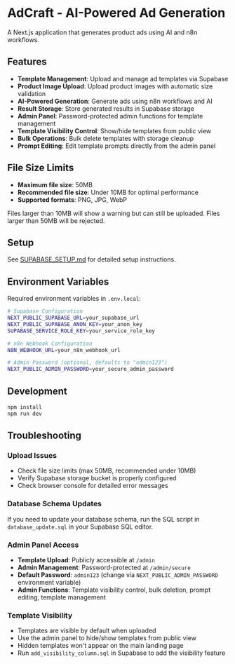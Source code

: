 # AdCraft - AI-Powered Ad Generation

A Next.js application that generates product ads using AI and n8n workflows.

## Features

- **Template Management**: Upload and manage ad templates via Supabase
- **Product Image Upload**: Upload product images with automatic size validation
- **AI-Powered Generation**: Generate ads using n8n workflows and AI
- **Result Storage**: Store generated results in Supabase storage
- **Admin Panel**: Password-protected admin functions for template management
- **Template Visibility Control**: Show/hide templates from public view
- **Bulk Operations**: Bulk delete templates with storage cleanup
- **Prompt Editing**: Edit template prompts directly from the admin panel

## File Size Limits

- **Maximum file size**: 50MB
- **Recommended file size**: Under 10MB for optimal performance
- **Supported formats**: PNG, JPG, WebP

Files larger than 10MB will show a warning but can still be uploaded. Files larger than 50MB will be rejected.

## Setup

See [SUPABASE_SETUP.md](./SUPABASE_SETUP.md) for detailed setup instructions.

## Environment Variables

Required environment variables in `.env.local`:

```bash
# Supabase Configuration
NEXT_PUBLIC_SUPABASE_URL=your_supabase_url
NEXT_PUBLIC_SUPABASE_ANON_KEY=your_anon_key
SUPABASE_SERVICE_ROLE_KEY=your_service_role_key

# n8n Webhook Configuration
N8N_WEBHOOK_URL=your_n8n_webhook_url

# Admin Password (optional, defaults to "admin123")
NEXT_PUBLIC_ADMIN_PASSWORD=your_secure_admin_password
```

## Development

```bash
npm install
npm run dev
```

## Troubleshooting

### Upload Issues
- Check file size limits (max 50MB, recommended under 10MB)
- Verify Supabase storage bucket is properly configured
- Check browser console for detailed error messages

### Database Schema Updates
If you need to update your database schema, run the SQL script in `database_update.sql` in your Supabase SQL editor.

### Admin Panel Access
- **Template Upload**: Publicly accessible at `/admin`
- **Admin Management**: Password-protected at `/admin/secure`
- **Default Password**: `admin123` (change via `NEXT_PUBLIC_ADMIN_PASSWORD` environment variable)
- **Admin Functions**: Template visibility control, bulk deletion, prompt editing, template management

### Template Visibility
- Templates are visible by default when uploaded
- Use the admin panel to hide/show templates from public view
- Hidden templates won't appear on the main landing page
- Run `add_visibility_column.sql` in Supabase to add the visibility feature
